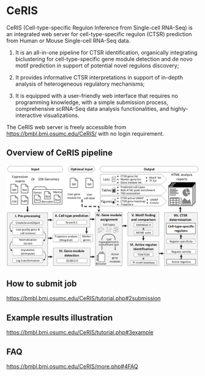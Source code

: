 # CeRIS

CeRIS (Cell-type-specific Regulon Inference from Single-cell RNA-Seq) is an integrated web server for cell-type-specific regulon (CTSR) prediction from Human or Mouse Single-cell RNA-Seq data.

1. It is an all-in-one pipeline for CTSR identification, organically integrating biclustering for cell-type-specific gene module detection and de novo motif prediction in support of potential novel regulons discovery; 
2. It provides informative CTSR interpretations in support of in-depth analysis of heterogeneous regulatory mechanisms;

3. It is equipped with a user-friendly web interface that requires no programming knowledge, with a simple submission process, comprehensive scRNA-Seq data analysis functionalities, and highly-interactive visualizations. 

The CeRIS web server is freely accessible from https://bmbl.bmi.osumc.edu/CeRIS/ with no login requirement. 

## Overview of CeRIS pipeline
![](web/assets/img/tutorial/1.1.pipeline.png)

## How to submit job
https://bmbl.bmi.osumc.edu/CeRIS/tutorial.php#2submission 
## Example results illustration
https://bmbl.bmi.osumc.edu/CeRIS/tutorial.php#3example
## FAQ
https://bmbl.bmi.osumc.edu/CeRIS/more.php#4FAQ 

